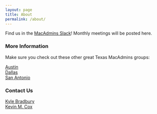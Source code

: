 ```yaml
---
layout: page
title: About
permalink: /about/
---
```


Find us in the [MacAdmins Slack](https://macadmins.slack.com)! Monthly meetings will be posted here.

### More Information

Make sure you check out these other great Texas MacAdmins groups:

[Austin](http://austinappleadmins.org)  
[Dallas](http://dallasappleadmins.org)  
[San Antonio](http://samacadmins.com)

### Contact Us

[Kyle Bradbury](mailto:kyle@kylebradbury.net)  
[Kevin M. Cox](mailto:houstonappleadmins@kevincox.com)
